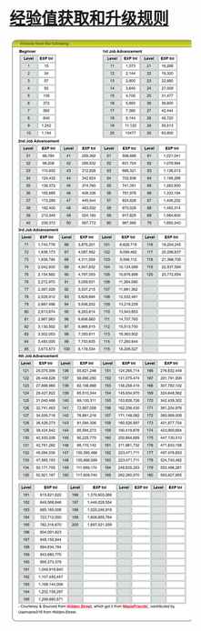 # [经验值获取和升级规则](https://mapletip.com/maplestory-experience-table)
![](https://github.com/BlenderCN/Learnbgame/blob/master/mDrivEngine/experience-table.png)

